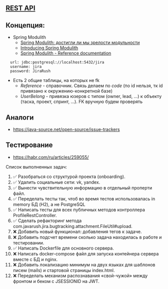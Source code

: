 ## [REST API](http://localhost:8080/doc)

## Концепция:

- Spring Modulith
    - [Spring Modulith: достигли ли мы зрелости модульности](https://habr.com/ru/post/701984/)
    - [Introducing Spring Modulith](https://spring.io/blog/2022/10/21/introducing-spring-modulith)
    - [Spring Modulith - Reference documentation](https://docs.spring.io/spring-modulith/docs/current-SNAPSHOT/reference/html/)

```
  url: jdbc:postgresql://localhost:5432/jira
  username: jira
  password: JiraRush
```

- Есть 2 общие таблицы, на которых не fk
    - _Reference_ - справочник. Связь делаем по _code_ (по id нельзя, тк id привязано к окружению-конкретной базе)
    - _UserBelong_ - привязка юзеров с типом (owner, lead, ...) к объекту (таска, проект, спринт, ...). FK вручную будем
      проверять

## Аналоги

- https://java-source.net/open-source/issue-trackers

## Тестирование

- https://habr.com/ru/articles/259055/

Список выполненных задач:
1. ✅ Разобраться со структурой проекта (onboarding).
2. ✅ Удалить социальные сети: vk, yandex.
3. ✅ Вынести чувствительную информацию в отдельный проперти файл.
4. ✅ Переделать тесты так, чтоб во время тестов использовалась in memory БД (H2), а не PostgreSQL
5. ✅ Написать тесты для всех публичных методов контроллера ProfileRestController.
6. ✅ Сделать рефакторинг метода com.javarush.jira.bugtracking.attachment.FileUtil#upload.
7. ❌ Добавить новый функционал: добавления тегов к задаче.
8. ❌ Добавить подсчет времени сколько задача находилась в работе и тестировании.
9. ✅ Написать Dockerfile для основного сервера.
10. ❌ Написать docker-compose файл для запуска контейнера сервера вместе с БД и nginx.
11. ❌ Добавить локализацию минимум на двух языках для шаблонов писем (mails) и стартовой страницы index.html.
12. ❌ Переделать механизм распознавания «свой-чужой» между фронтом и беком с JSESSIONID на JWT.